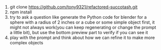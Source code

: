 1. git clone https://github.com/tony9321/refactored-succotash.git 
2. npm install
3. try to ask a question like generate the Python code for blender for a sphere with a radius of 2 inches or a cube or some simple object first, it might not always work(you can keep regenerating or change the prompt a little bit), but use the bottom preview part to verify if you can see it
4. play with the prompt and think about how we can refine it to make more complex objects
